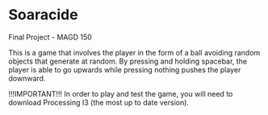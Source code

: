 # Soaracide
 Final Project - MAGD 150

This is a game that involves the player in the form of a ball avoiding random objects that generate at random.  By pressing and holding spacebar, the player is able to go upwards while pressing nothing pushes the player downward.

!!!IMPORTANT!!!
In order to play and test the game, you will need to download Processing I3 (the most up to date version).